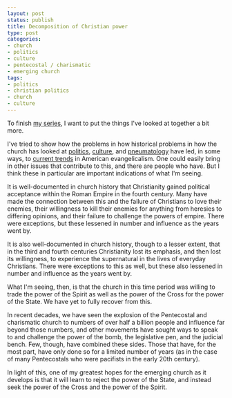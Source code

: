 ```yaml
---
layout: post
status: publish
title: Decomposition of Christian power
type: post
categories:
- church
- politics
- culture
- pentecostal / charismatic
- emerging church
tags:
- politics
- christian politics
- church
- culture
---
```

To finish <a href="http://jonathanstegall.com/2008/09/17/how-movements-decompose/">my series</a>, I want to put the things I've looked at together a bit more.

I've tried to show how the problems in how historical problems in how the church has looked at <a href="http://jonathanstegall.com/2008/10/25/decomposition-of-christian-politics/">politics</a>, <a href="http://jonathanstegall.com/2008/11/22/decomposition-of-christian-culture/">culture</a>, and <a href="http://jonathanstegall.com/2008/09/20/decomposition-of-pneumatology/">pneumatology</a> have led, in some ways, to <a href="http://blog.faithinpubliclife.org/upload/2008/09/FPL%20Mercer%20Torture%20Poll%20Memo%20Final-no%20embargo.pdf">current trends</a> in American evangelicalism. One could easily bring in other issues that contribute to this, and there are people who have. But I think these in particular are important indications of what I'm seeing.

It is well-documented in church history that Christianity gained political acceptance within the Roman Empire in the fourth century. Many have made the connection between this and the failure of Christians to love their enemies, their willingness to kill their enemies for anything from heresies to differing opinions, and their failure to challenge the powers of empire. There were exceptions, but these lessened in number and influence as the years went by.

It is also well-documented in church history, though to a lesser extent, that in the third and fourth centuries Christianity lost its emphasis, and then lost its willingness, to experience the supernatural in the lives of everyday Christians. There were exceptions to this as well, but these also lessened in number and influence as the years went by.

What I'm seeing, then, is that the church in this time period was willing to trade the power of the Spirit as well as the power of the Cross for the power of the State. We have yet to fully recover from this.

In recent decades, we have seen the explosion of the Pentecostal and charismatic church to numbers of over half a billion people and influence far beyond those numbers, and other movements have sought ways to speak to and challenge the power of the bomb, the legislative pen, and the judicial bench. Few, though, have combined these sides. Those that have, for the most part, have only done so for a limited number of years (as in the case of many Pentecostals who were pacifists in the early 20th century).

In light of this, one of my greatest hopes for the emerging church as it develops is that it will learn to reject the power of the State, and instead seek the power of the Cross and the power of the Spirit.
